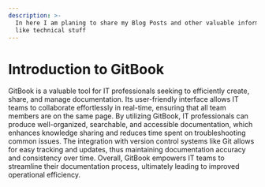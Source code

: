 ```yaml
---
description: >-
  In here I am planing to share my Blog Posts and other valuable information
  like technical stuff
---
```


# Introduction to GitBook

GitBook is a valuable tool for IT professionals seeking to efficiently create, share, and manage documentation. Its user-friendly interface allows IT teams to collaborate effortlessly in real-time, ensuring that all team members are on the same page. By utilizing GitBook, IT professionals can produce well-organized, searchable, and accessible documentation, which enhances knowledge sharing and reduces time spent on troubleshooting common issues. The integration with version control systems like Git allows for easy tracking and updates, thus maintaining documentation accuracy and consistency over time. Overall, GitBook empowers IT teams to streamline their documentation process, ultimately leading to improved operational efficiency.
